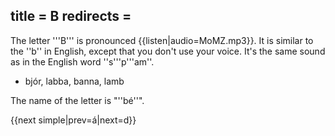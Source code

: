 title = B
redirects =
---

The letter '''B''' is pronounced {{listen|audio=MoMZ.mp3}}. It is similar to the ''b'' in English, except that you don't use your voice. It's the same sound as in the English word ''s'''p'''am''.

* bjór, labba, banna, lamb

The name of the letter is "''bé''".

{{next simple|prev=á|next=d}}